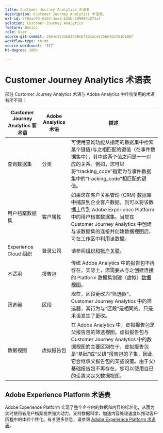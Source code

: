```yaml
---
title: Customer Journey Analytics 术语表
description: Customer Journey Analytics 术语表。
exl-id: 7f8aac93-0103-4ead-b25b-3d9994a271af
solution: Customer Journey Analytics
feature: Basics
role: User
source-git-commit: 39e4c17336d3648cbf20cace535668d14510186f
workflow-type: tm+mt
source-wordcount: '317'
ht-degree: 100%

---
```


# Customer Journey Analytics 术语表

部分 Customer Journey Analytics 术语与 Adobe Analytics 中传统使用的术语有所不同：

| Customer Journey Analytics 新术语 | Adobe Analytics 术语 | 描述 |
| --- | --- | --- |
| 查询数据集 | 分类 | 可使用查询功能从指定的数据集中检索某个键值/与之相匹配的键值（在事件数据集中），其中这两个值之间是一一对应的关系。例如，您可以将“tracking_code”指定为与事件数据集中的“tracking_code”相匹配的键值。 |
| 用户档案数据集 | 客户属性 | 如果您在客户关系管理 (CRM) 数据库中捕获到企业客户数据，则可以将该数据上传到 Adobe Experience Platform 中的用户档案数据集。当您在 Customer Journey Analytics 中创建与该数据集的连接并创建数据视图后，可在工作区中利用该数据。 |
| Experience Cloud 组织 | 登录公司 | 请参阅[组织和帐户关联](https://experienceleague.adobe.com/docs/core-services/interface/manage-users-and-products/organizations.html?lang=zh-Hans#topic_C31CB834F109465A82ED57FF0563B3F1)。 |
| 不适用 | 报告包 | 传统 Adobe Analytics 中的报告包不再存在。实际上，您需要从与之创建连接的 Platform 数据集创建（虚拟）[数据视图](/help/data-views/create-dataview.md)。 |
| 筛选器 | 区段 | 现在，区段更改为“筛选器”。Customer Journey Analytics 中的筛选器，其行为与“区段”是相同的。只是术语发生了更改。 |
| 数据视图 | 虚拟报告包 | 在 Adobe Analytics 中，虚拟报告包是父报告包的筛选视图。虚拟报告包与 Customer Journey Analytics 中的数据视图的主要区别在于，虚拟报告包是“基础”或“父级”报告包的子集，因此它会继承父报告包的某些设置。由于父/基础报告包不再存在，您可以使用自已的设置来定义数据视图。 |

## Adobe Experience Platform 术语表

Adobe Experience Platform 实现了整个企业内的数据和内容的标准化，从而为实时使用者用户档案提供强大动力，支持数据科学，加速内容处理速度以推动客户历程中的体验个性化。有关更多信息，请参阅 [Adobe Experience Platform 术语表](https://experienceleague.adobe.com/docs/experience-platform/landing/glossary.html)。
